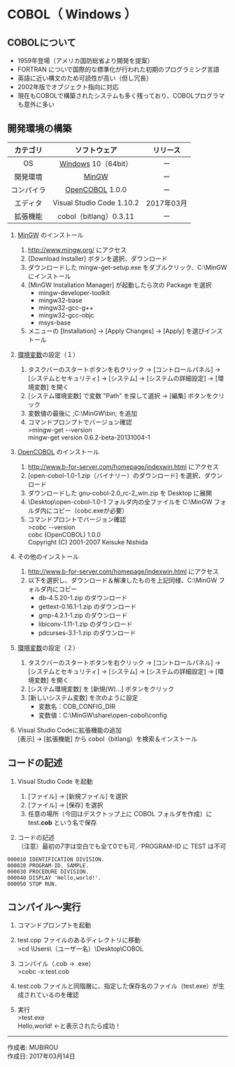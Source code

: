# COBOL（ Windows ）

## COBOLについて

* 1959年登場（アメリカ国防総省より開発を提案）
* FORTRAN についで国際的な標準化が行われた初期のプログラミング言語
* 英語に近い構文のため可読性が高い（但し冗長）
* 2002年版でオブジェクト指向に対応
* 現在もCOBOLで構築されたシステムも多く残っており、COBOLプログラマも意外に多い

## 開発環境の構築

|カテゴリ|ソフトウェア|リリース|
|:--:|:--:|:--:|
|OS|[Windows](https://ja.wikipedia.org/wiki/Microsoft_Windows) 10（64bit）|ー|
|開発環境|[MinGW](https://ja.wikipedia.org/wiki/MinGW) |ー|
|コンパイラ|[OpenCOBOL](https://en.wikipedia.org/wiki/GnuCOBOL) 1.0.0|ー|
|エディタ|Visual Studio Code 1.10.2|2017年03月|
|拡張機能| cobol（bitlang）0.3.11|ー|

1. [MinGW](https://ja.wikipedia.org/wiki/MinGW) のインストール  
    1. http://www.mingw.org/ にアクセス
    1. [Download Installer] ボタンを選択、ダウンロード
    1. ダウンロードした mingw-get-setup.exe をダブルクリック、C:\MinGW にインストール
    1. [MinGW Installation Manager] が起動したら次の Package を選択  
        * mingw-developer-toolkit
        * mingw32-base
        * mingw32-gcc-g++
        * mingw32-gcc-objc
        * msys-base
    1. メニューの [Installation] → [Apply Changes] → [Apply] を選びインストール

1. [環境変数](http://bit.ly/2lCIAgK)の設定（１）  
    1. タスクバーのスタートボタンを右クリック → [コントロールパネル] → [システムとセキュリティ] → [システム] → [システムの詳細設定] → [環境変数] を開く
    1. [システム環境変数] で変数 "Path" を探して選択 → [編集] ボタンをクリック
    1. 変数値の最後に ;C:\MinGW\bin; を追加
    1. コマンドプロンプトでバージョン確認  
        \>mingw-get --version  
        mingw-get version 0.6.2-beta-20131004-1

1. [OpenCOBOL](https://en.wikipedia.org/wiki/GnuCOBOL) のインストール
    1. http://www.b-for-server.com/homepage/indexwin.html にアクセス
    1. [open-cobol-1.0-1.zip（バイナリー）のダウンロード] を選択、ダウンロード
    1. ダウンロードした gnu-cobol-2.0_rc-2_win.zip を Desktop に展開
    1. \Desktop\open-cobol-1.0-1 フォルダ内の全ファイルを C:\MinGW フォルダ内にコピー（cobc.exeが必要）
    1. コマンドプロントでバージョン確認  
        \>cobc --version  
        cobc (OpenCOBOL) 1.0.0  
        Copyright (C) 2001-2007 Keisuke Nishida

1. その他のインストール
    1. http://www.b-for-server.com/homepage/indexwin.html にアクセス
    1. 以下を選択し、ダウンロード＆解凍したものを上記同様、C:\MinGW フォルダ内にコピー
        * db-4.5.20-1.zip のダウンロード
        * gettext-0.16.1-1.zip のダウンロード
        * gmp-4.2.1-1.zip のダウンロード
        * libiconv-1.11-1.zip のダウンロード
        * pdcurses-3.1-1.zip のダウンロード

1. [環境変数](http://bit.ly/2lCIAgK)の設定（２）
    1. タスクバーのスタートボタンを右クリック → [コントロールパネル] → [システムとセキュリティ] → [システム] → [システムの詳細設定] → [環境変数] を開く
    1. [システム環境変数] を [新規(W)…] ボタンをクリック
    1. [新しいシステム変数] を次のように設定  
        * 変数名：COB_CONFIG_DIR
        * 変数値：C:\MinGW\share\open-cobol\config

1. Visual Studio Codeに拡張機能の追加  
    [表示] → [拡張機能] から cobol（bitlang）を検索＆インストール

## コードの記述

1. Visual Studio Code を起動
    1. [ファイル] → [新規ファイル] を選択
    1. [ファイル] → [保存] を選択
    1. 任意の場所（今回はデスクトップ上に COBOL フォルダを作成）に test<b>.cob</b> という名で保存

1. コードの記述  
（注意）最初の7字は空白でも全て0でも可／PROGRAM-ID に TEST は不可
```
000010 IDENTIFICATION DIVISION.
000020 PROGRAM-ID. SAMPLE.
000030 PROCEDURE DIVISION.
000040 DISPLAY 'Hello,world!'.
000050 STOP RUN.
```

## コンパイル〜実行

1. コマンドプロンプトを起動

1. test.cpp ファイルのあるディレクトリに移動  
\>cd \Users\（ユーザー名）\Desktop\COBOL

1. コンパイル（.cob → .exe）  
\>cobc -x test.cob

1. test.cob ファイルと同階層に、指定した保存名のファイル（test.exe）が生成されているのを確認

1. 実行  
\>test.exe  
Hello,world! ←と表示されたら成功！

***
作成者: MUBIROU  
作成日: 2017年03月14日